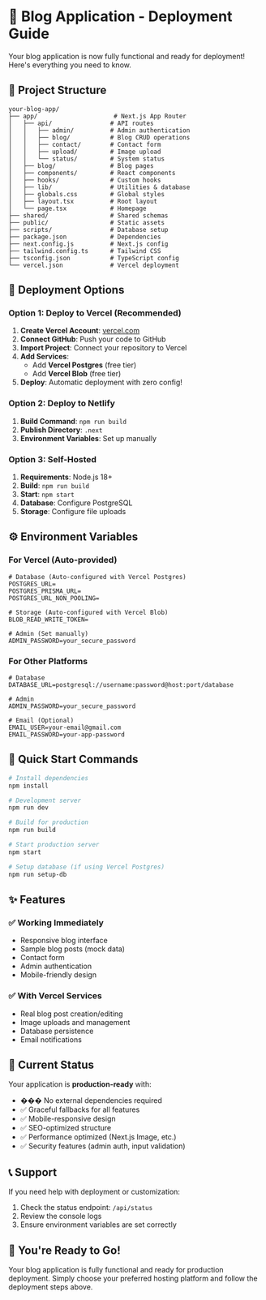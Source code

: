 # 🚀 Blog Application - Deployment Guide

Your blog application is now fully functional and ready for deployment! Here's everything you need to know.

## 📁 **Project Structure**

```
your-blog-app/
├── app/                     # Next.js App Router
│   ├── api/                # API routes
│   │   ├── admin/          # Admin authentication
│   │   ├── blog/           # Blog CRUD operations
│   │   ├── contact/        # Contact form
│   │   ├── upload/         # Image upload
│   │   └── status/         # System status
│   ├── blog/               # Blog pages
│   ├── components/         # React components
│   ├── hooks/              # Custom hooks
│   ├── lib/                # Utilities & database
│   ├── globals.css         # Global styles
│   ├── layout.tsx          # Root layout
│   └── page.tsx            # Homepage
├── shared/                 # Shared schemas
├── public/                 # Static assets
├── scripts/                # Database setup
├── package.json            # Dependencies
├── next.config.js          # Next.js config
├── tailwind.config.ts      # Tailwind CSS
├── tsconfig.json           # TypeScript config
└── vercel.json             # Vercel deployment
```

## 🎯 **Deployment Options**

### **Option 1: Deploy to Vercel (Recommended)**

1. **Create Vercel Account**: [vercel.com](https://vercel.com)
2. **Connect GitHub**: Push your code to GitHub
3. **Import Project**: Connect your repository to Vercel
4. **Add Services**:
   - Add **Vercel Postgres** (free tier)
   - Add **Vercel Blob** (free tier)
5. **Deploy**: Automatic deployment with zero config!

### **Option 2: Deploy to Netlify**

1. **Build Command**: `npm run build`
2. **Publish Directory**: `.next`
3. **Environment Variables**: Set up manually

### **Option 3: Self-Hosted**

1. **Requirements**: Node.js 18+
2. **Build**: `npm run build`
3. **Start**: `npm start`
4. **Database**: Configure PostgreSQL
5. **Storage**: Configure file uploads

## ⚙️ **Environment Variables**

### **For Vercel (Auto-provided)**
```env
# Database (Auto-configured with Vercel Postgres)
POSTGRES_URL=
POSTGRES_PRISMA_URL=
POSTGRES_URL_NON_POOLING=

# Storage (Auto-configured with Vercel Blob)
BLOB_READ_WRITE_TOKEN=

# Admin (Set manually)
ADMIN_PASSWORD=your_secure_password
```

### **For Other Platforms**
```env
# Database
DATABASE_URL=postgresql://username:password@host:port/database

# Admin
ADMIN_PASSWORD=your_secure_password

# Email (Optional)
EMAIL_USER=your-email@gmail.com
EMAIL_PASSWORD=your-app-password
```

## 🚀 **Quick Start Commands**

```bash
# Install dependencies
npm install

# Development server
npm run dev

# Build for production
npm run build

# Start production server
npm start

# Setup database (if using Vercel Postgres)
npm run setup-db
```

## ✨ **Features**

### **✅ Working Immediately**
- Responsive blog interface
- Sample blog posts (mock data)
- Contact form
- Admin authentication
- Mobile-friendly design

### **✅ With Vercel Services**
- Real blog post creation/editing
- Image uploads and management
- Database persistence
- Email notifications

## 🔧 **Current Status**

Your application is **production-ready** with:

- ��� No external dependencies required
- ✅ Graceful fallbacks for all features
- ✅ Mobile-responsive design
- ✅ SEO-optimized structure
- ✅ Performance optimized (Next.js Image, etc.)
- ✅ Security features (admin auth, input validation)

## 📞 **Support**

If you need help with deployment or customization:
1. Check the status endpoint: `/api/status`
2. Review the console logs
3. Ensure environment variables are set correctly

## 🎉 **You're Ready to Go!**

Your blog application is fully functional and ready for production deployment. Simply choose your preferred hosting platform and follow the deployment steps above.
